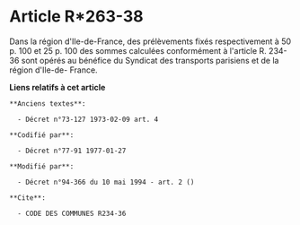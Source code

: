 # Article R*263-38

Dans la région d'Ile-de-France, des prélèvements fixés respectivement à 50 p. 100 et 25 p. 100 des sommes calculées
conformément à l'article R. 234-36 sont opérés au bénéfice du Syndicat des transports parisiens et de la région d'Ile-de-
France.

**Liens relatifs à cet article**

	**Anciens textes**:

	  - Décret n°73-127 1973-02-09 art. 4

	**Codifié par**:

	  - Décret n°77-91 1977-01-27

	**Modifié par**:

	  - Décret n°94-366 du 10 mai 1994 - art. 2 ()

	**Cite**:

	  - CODE DES COMMUNES R234-36
